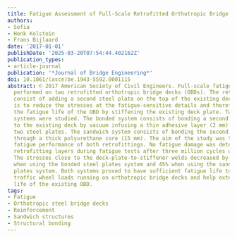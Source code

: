 ```yaml
---
title: Fatigue Assessment of Full-Scale Retrofitted Orthotropic Bridge Decks
authors:
- Sofia
- Henk Kolstein
- Frans Bijlaard
date: '2017-01-01'
publishDate: '2025-03-20T07:54:44.402162Z'
publication_types:
- article-journal
publication: '*Journal of Bridge Engineering*'
doi: 10.1061/(asce)be.1943-5592.0001115
abstract: © 2017 American Society of Civil Engineers. Full-scale fatigue tests were
  performed on two retrofitted orthotropic bridge decks (OBDs). The retrofitting systems
  consist of adding a second steel plate on the top of the existing deck. The aim
  is to reduce the stresses at the fatigue-sensitive details and therefore extend
  the fatigue life of the OBD by stiffening the existing deck plate. Two retrofitting
  systems were studied. The bonded system consists of bonding a second steel plate
  to the existing deck by vacuum infusing a thin adhesive layer (2 mm) between the
  two steel plates. The sandwich system consists of bonding the second steel plate
  through a thick polyurethane core (15 mm). The aim of the study was to assess the
  fatigue performance of both retrofittings. No fatigue damage was detected in the
  retrofitting layers during fatigue tests after three million cycles of wheel load.
  The stresses close to the deck-plate-to-stiffener welds decreased by at least 55%
  when using the bonded steel plates system and 45% when using the sandwich steel
  plates system. Both systems proved to have sufficient fatigue life to withstand
  traffic wheel loads running on orthotropic bridge decks and help extend the fatigue
  life of the existing OBD.
tags:
- Fatigue
- Orthotropic steel bridge decks
- Reinforcement
- Sandwich structures
- Structural bonding
---
```

